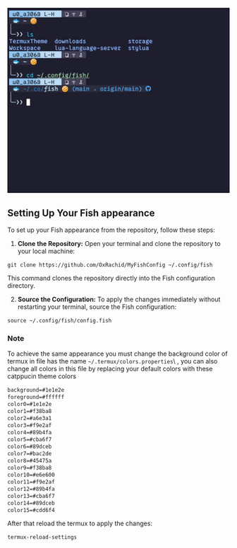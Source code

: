 ![Diagram](MyBlueFish.jpg)

## Setting Up Your Fish appearance

To set up your Fish appearance from the repository, follow these steps:

1. **Clone the Repository:**
   Open your terminal and clone the repository to your local machine:
 ```
 git clone https://github.com/OxRachid/MyFishConfig ~/.config/fish
 ```

This command clones the repository directly into the Fish configuration directory.

2. **Source the Configuration:**
 To apply the changes immediately without restarting your terminal, source the Fish configuration:
 ```
 source ~/.config/fish/config.fish
 ```

### Note
To achieve the same appearance you must change the background color of termux in file has the name `~/.termux/colors.properties`\ , you can also change all colors in this file by replacing your default colors with these catppucin theme colors  

 ```
 background=#1e1e2e
 foreground=#ffffff
 color0=#1e1e2e
 color1=#f38ba8
 color2=#a6e3a1
 color3=#f9e2af
 color4=#89b4fa
 color5=#cba6f7
 color6=#89dceb
 color7=#bac2de
 color8=#45475a
 color9=#f38ba8
 color10=#e6e600
 color11=#f9e2af
 color12=#89b4fa
 color13=#cba6f7
 color14=#89dceb
 color15=#cdd6f4
 ```

After that reload the termux to apply the changes:
 ```
 termux-reload-settings
 ```
